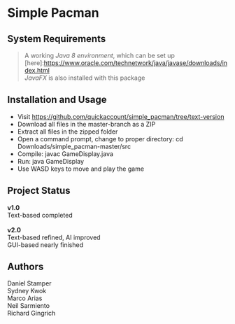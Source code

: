 # Simple Pacman

## System Requirements
>A working *Java 8 environment*, which can be set up [here]:https://www.oracle.com/technetwork/java/javase/downloads/index.html <br/>
>*JavaFX* is also installed with this package

## Installation and Usage
+ Visit https://github.com/quickaccount/simple_pacman/tree/text-version <br/>
+ Download all files in the master-branch as a ZIP <br/>
+ Extract all files in the zipped folder <br/>
+ Open a command prompt, change to proper directory: cd Downloads/simple_pacman-master/src <br/>
+ Compile: javac GameDisplay.java <br/>
+ Run: java GameDisplay <br/>
+ Use WASD keys to move and play the game

## Project Status
**v1.0** <br/> 
Text-based completed <br/><br/>
**v2.0** <br/>
Text-based refined, AI improved <br/>
GUI-based nearly finished

## Authors
Daniel Stamper <br/>
Sydney Kwok <br/>
Marco Arias <br/>
Neil Sarmiento <br/>
Richard Gingrich <br/>

